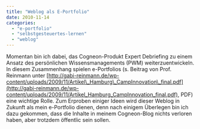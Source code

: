 ```yaml
---
title: "Weblog als E-Portfolio"
date: 2010-11-14
categories: 
  - "e-portfolio"
  - "selbstgesteuertes-lernen"
  - "weblog"
---
```


Momentan bin ich dabei, das Cogneon-Produkt Expert Debriefing zu einem Ansatz des persönlichen Wissensmanagements (PWM) weiterzuentwickeln. In diesem Zusammenhang spielen e-Portfolios (s. Beitrag von Prof. Reinmann unter [http://gabi-reinmann.de/wp-content/uploads/2009/11/Artikel\_Hamburg\_CampInnovation\_final.pdf](http://gabi-reinmann.de/wp-content/uploads/2009/11/Artikel_Hamburg_CampInnovation_final.pdf), PDF) eine wichtige Rolle. Zum Erproben einiger Ideen wird dieser Weblog in Zukunft als mein e-Portfolio dienen, denn nach einigem Überlegen bin ich dazu gekommen, dass die Inhalte in meinem Cogneon-Blog nichts verloren haben, aber trotzdem öffentlic sein sollen.
